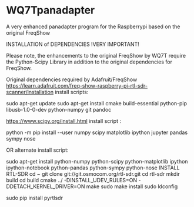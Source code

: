 # WQ7Tpanadapter
A very enhanced panadapter program for the Raspberrypi based on the original FreqShow


INSTALLATION of DEPENDENCIES
!VERY IMPORTANT!

Please note, the enhancements to the original FreqShow by WQ7T require the Python-Scipy
Library in addition to the original dependencies for FreqShow.

Original dependencies required by Adafruit/FreqShow
https://learn.adafruit.com/freq-show-raspberry-pi-rtl-sdr-scanner/installation
install scripts:

sudo apt-get update
sudo apt-get install cmake build-essential python-pip libusb-1.0-0-dev python-numpy git
pandoc

https://www.scipy.org/install.html
install script :

python -m pip install --user numpy scipy matplotlib ipython jupyter pandas sympy nose

OR
alternate install script:

sudo apt-get install python-numpy python-scipy python-matplotlib ipython ipython-notebook
python-pandas python-sympy python-nose
INSTALL RTL-SDR
cd ~
git clone git://git.osmocom.org/rtl-sdr.git
cd rtl-sdr
mkdir build
cd build
cmake ../ -DINSTALL_UDEV_RULES=ON -DDETACH_KERNEL_DRIVER=ON
make
sudo make install
sudo ldconfig

sudo pip install pyrtlsdr


